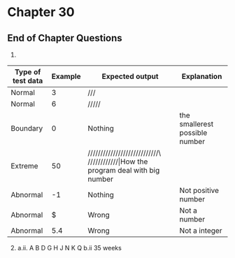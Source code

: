 # Chapter 30
## End of Chapter Questions

1. 
|Type of test data| Example| Expected output| Explanation|
|---|---|---|---|
|Normal|3|///||
|Normal|6|////\/||
|Boundary|0| Nothing| the smallerest possible number|
|Extreme|50|////\////\////\////\////\////\////\ ////\////\////\|How the program deal with big number|
|Abnormal|-1|Nothing|Not positive number|
|Abnormal|$|Wrong|Not a number|
|Abnormal|5.4|Wrong| Not a integer|
2. a.ii. A B D G H J N K Q
b.ii 35 weeks

